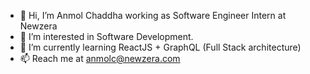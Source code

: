 - 👋 Hi, I’m Anmol Chaddha working as Software Engineer Intern at Newzera
- 👀 I’m interested in Software Development.
- 🌱 I’m currently learning ReactJS + GraphQL (Full Stack architecture)
- 📫 Reach me at anmolc@newzera.com

<!---
anmolnewzera/anmolnewzera is a ✨ special ✨ repository because its `README.md` (this file) appears on your GitHub profile.
You can click the Preview link to take a look at your changes.
--->
